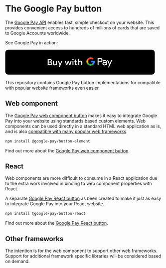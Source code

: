 # The Google Pay button

The [Google Pay API][google-pay] enables fast, simple checkout on your website. This provides convenient access to
hundreds of millions of cards that are saved to Google Accounts worldwide.

See Google Pay in action:

[![Buy with Google Pay](docs/images/google-pay-button.svg)][live-demo]

This repository contains Google Pay button implementations for compatible with popular website frameworks even easier.

## Web component

The [Google Pay web component button][button-element] makes it easy to integrate Google Pay into your website using
standards based custom elements. Web components can be used directly in a standard HTML web application as is, and is
also [compatible with many popular web frameworks][custom-elements-compatible].

```sh
npm install @google-pay/button-element
```

Find out more about the [Google Pay web component button][button-element].

## React

Web components are more difficult to consume in a React application due to the extra work involved in binding to web
component properties with React.

A separate [Google Pay React button][button-react] as been created to make it just as easy to integrate Google Pay into
your React website.

```sh
npm install @google-pay/button-react
```

Find out more about the [Google Pay React button][button-react].

## Other frameworks

The intention is for the web component to support other web frameworks. Support for additional framework specific
libraries will be considered based on demand.

[google-pay]: https://developers.google.com/pay/api/web/overview
[button-element]: src/button-element
[button-react]: src/button-react
[live-demo]: https://developers.google.com/pay/api/web/guides/resources/demos
[custom-elements-compatible]: https://custom-elements-everywhere.com/
